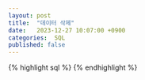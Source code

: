 ```yaml
---
layout: post
title:  "데이터 삭제"
date:   2023-12-27 10:07:00 +0900
categories:  SQL
published: false
---
```


{% highlight sql %}
{% endhighlight %}